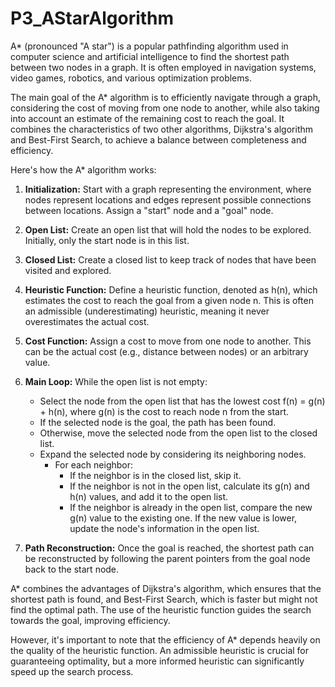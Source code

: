 # P3_AStarAlgorithm

A* (pronounced "A star") is a popular pathfinding algorithm used in computer science and artificial intelligence to find the shortest path between two nodes in a graph. It is often employed in navigation systems, video games, robotics, and various optimization problems.

The main goal of the A* algorithm is to efficiently navigate through a graph, considering the cost of moving from one node to another, while also taking into account an estimate of the remaining cost to reach the goal. It combines the characteristics of two other algorithms, Dijkstra's algorithm and Best-First Search, to achieve a balance between completeness and efficiency.

Here's how the A* algorithm works:

1. **Initialization:** Start with a graph representing the environment, where nodes represent locations and edges represent possible connections between locations. Assign a "start" node and a "goal" node.

2. **Open List:** Create an open list that will hold the nodes to be explored. Initially, only the start node is in this list.

3. **Closed List:** Create a closed list to keep track of nodes that have been visited and explored.

4. **Heuristic Function:** Define a heuristic function, denoted as h(n), which estimates the cost to reach the goal from a given node n. This is often an admissible (underestimating) heuristic, meaning it never overestimates the actual cost.

5. **Cost Function:** Assign a cost to move from one node to another. This can be the actual cost (e.g., distance between nodes) or an arbitrary value.

6. **Main Loop:** While the open list is not empty:
   - Select the node from the open list that has the lowest cost f(n) = g(n) + h(n), where g(n) is the cost to reach node n from the start.
   - If the selected node is the goal, the path has been found.
   - Otherwise, move the selected node from the open list to the closed list.
   - Expand the selected node by considering its neighboring nodes.
     - For each neighbor:
       - If the neighbor is in the closed list, skip it.
       - If the neighbor is not in the open list, calculate its g(n) and h(n) values, and add it to the open list.
       - If the neighbor is already in the open list, compare the new g(n) value to the existing one. If the new value is lower, update the node's information in the open list.

7. **Path Reconstruction:** Once the goal is reached, the shortest path can be reconstructed by following the parent pointers from the goal node back to the start node.

A* combines the advantages of Dijkstra's algorithm, which ensures that the shortest path is found, and Best-First Search, which is faster but might not find the optimal path. The use of the heuristic function guides the search towards the goal, improving efficiency.

However, it's important to note that the efficiency of A* depends heavily on the quality of the heuristic function. An admissible heuristic is crucial for guaranteeing optimality, but a more informed heuristic can significantly speed up the search process.
